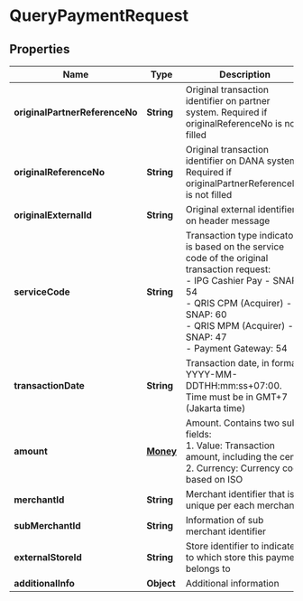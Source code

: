

# QueryPaymentRequest


## Properties

| Name | Type | Description | Notes |
|------------ | ------------- | ------------- | -------------|
|**originalPartnerReferenceNo** | **String** | Original transaction identifier on partner system. Required if originalReferenceNo is not filled |  [optional] |
|**originalReferenceNo** | **String** | Original transaction identifier on DANA system. Required if originalPartnerReferenceNo is not filled |  [optional] |
|**originalExternalId** | **String** | Original external identifier on header message |  [optional] |
|**serviceCode** | **String** | Transaction type indicator is based on the service code of the original transaction request:<br> - IPG Cashier Pay - SNAP: 54<br> - QRIS CPM (Acquirer) - SNAP: 60<br> - QRIS MPM (Acquirer) - SNAP: 47<br> - Payment Gateway: 54<br>  |  |
|**transactionDate** | **String** | Transaction date, in format YYYY-MM-DDTHH:mm:ss+07:00. Time must be in GMT+7 (Jakarta time) |  [optional] |
|**amount** | [**Money**](Money.md) | Amount. Contains two sub-fields:<br> 1. Value: Transaction amount, including the cents<br> 2. Currency: Currency code based on ISO<br>  |  [optional] |
|**merchantId** | **String** | Merchant identifier that is unique per each merchant |  |
|**subMerchantId** | **String** | Information of sub merchant identifier |  [optional] |
|**externalStoreId** | **String** | Store identifier to indicate to which store this payment belongs to |  [optional] |
|**additionalInfo** | **Object** | Additional information |  [optional] |



